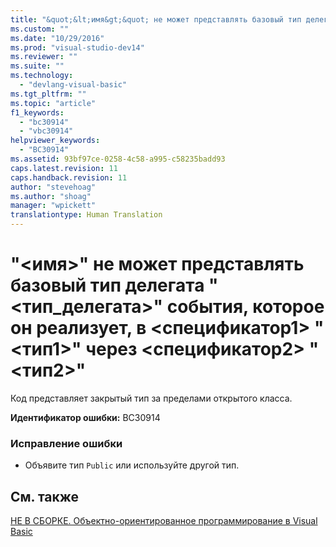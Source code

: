 ```yaml
---
title: "&quot;&lt;имя&gt;&quot; не может представлять базовый тип делегата &quot;&lt;тип_делегата&gt;&quot; события, которое он реализует, в &lt;спецификатор1&gt; &quot;&lt;тип1&gt;&quot; через &lt;спецификатор2&gt; &quot;&lt;тип2&gt;&quot; | Microsoft Docs"
ms.custom: ""
ms.date: "10/29/2016"
ms.prod: "visual-studio-dev14"
ms.reviewer: ""
ms.suite: ""
ms.technology: 
  - "devlang-visual-basic"
ms.tgt_pltfrm: ""
ms.topic: "article"
f1_keywords: 
  - "bc30914"
  - "vbc30914"
helpviewer_keywords: 
  - "BC30914"
ms.assetid: 93bf97ce-0258-4c58-a995-c58235badd93
caps.latest.revision: 11
caps.handback.revision: 11
author: "stevehoag"
ms.author: "shoag"
manager: "wpickett"
translationtype: Human Translation
---
```

# &quot;&lt;имя&gt;&quot; не может представлять базовый тип делегата &quot;&lt;тип_делегата&gt;&quot; события, которое он реализует, в &lt;спецификатор1&gt; &quot;&lt;тип1&gt;&quot; через &lt;спецификатор2&gt; &quot;&lt;тип2&gt;&quot;
Код представляет закрытый тип за пределами открытого класса.  
  
 **Идентификатор ошибки:** BC30914  
  
### Исправление ошибки  
  
-   Объявите тип `Public` или используйте другой тип.  
  
## См. также  
 [НЕ В СБОРКЕ. Объектно\-ориентированное программирование в Visual Basic](http://msdn.microsoft.com/ru-ru/691365cf-9547-4a8f-aaca-36aaf1e8911a)